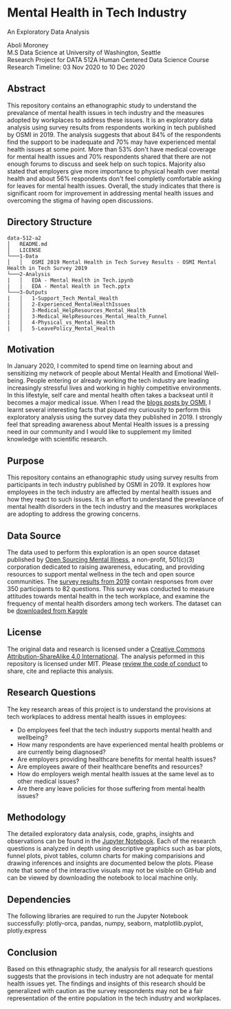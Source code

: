 # Mental Health in Tech Industry
An Exploratory Data Analysis

Aboli Moroney <br>
M.S Data Science at University of Washington, Seattle <br>
Research Project for DATA 512A Human Centered Data Science Course <br>
Research Timeline: 03 Nov 2020 to 10 Dec 2020 <br>

## Abstract
This repository contains an ethanographic study to understand the prevalance of mental health issues in tech industry and the measures adopted by workplaces to address these issues. It is an exploratory data analysis using survey results from respondents working in tech published by OSMI in 2019. The analysis suggests that about 84% of the respondents find the support to be inadequate and 70% may have experienced mental health issues at some point. More than 53% don't have medical coverage for mental health issues and 70% respondents shared that there are not enough forums to discuss and seek help on such topics. Majority also stated that employers give more importance to physical health over mental health and about 56% respondents don't feel completly comfortable asking for leaves for mental health issues. Overall, the study indicates that there is significant room for improvement in addressing mental health issues and overcoming the stigma of having open discussions.

## Directory Structure
```
data-512-a2
│   README.md 
│   LICENSE 
└───1-Data
│   │   OSMI 2019 Mental Health in Tech Survey Results - OSMI Mental Health in Tech Survey 2019
└───2-Analysis
|   │   EDA - Mental Health in Tech.ipynb
|   |   EDA - Mental Health in Tech.pptx
└───3-Outputs
|   │   1-Support_Tech_Mental_Health
|   │   2-Experienced_MentalHealthIssues
|   │   3-Medical_HelpResources_Mental_Health
|   │   3-Medical_HelpResources_Mental_Health_Funnel
|   │   4-Physical_vs_Mental_Health
|   │   5-LeavePolicy_Mental_Health

```
## Motivation

In January 2020, I commited to spend time on learning about and sensitizing my network of people about Mental Health and Emotional Well-being. People entering or already working the tech industry are leading increasingly stressful lives and working in highly competitive environments. In this lifestyle, self care and mental health often takes a backseat until it becomes a major medical issue. When I read the [blogs posts by OSMI](https://osmihelp.org/about/blog), I learnt several interesting facts that piqued my curiousity to perform this exploratory analysis using the survey data they published in 2019. I strongly feel that spreading awareness about Mental Health issues is a pressing need in our community and I would like to supplement my limited knowledge with scientific research.

## Purpose
This repository contains an ethanographic study using survey results from participants in tech industry published by OSMI in 2019. It explores how employees in the tech industry are affected by mental health issues and how they react to such issues. It is an effort to understand the prevelance of mental health disorders in the tech industry and the measures workplaces are adopting to address the growing concerns. 

## Data Source
The data used to perform this exploration is an open source dataset published by [Open Sourcing Mental Illness](https://osmihelp.org/about/about-osmi), a non-profit, 501(c)(3) corporation dedicated to raising awareness, educating, and providing resources to support mental wellness in the tech and open source communities. The [survey results from 2019](https://osmihelp.org/research) contain responses from over 350 participants to 82 questions. This survey was conducted to measure attitudes towards mental health in the tech workplace, and examine the frequency of mental health disorders among tech workers. The dataset can be [downloaded from Kaggle](https://www.kaggle.com/osmihelp/osmi-mental-health-in-tech-survey-2019)

## License
The original data and research is licensed under a [Creative Commons Attribution-ShareAlike 4.0 International](https://creativecommons.org/licenses/by-sa/4.0/).
The analysis peformed in this repository is licensed under MIT. Please [review the code of conduct](https://github.com/abolim/data-512-final/blob/master/LICENSE) to share, cite and repliacte this analysis.

## Research Questions
The key research areas of this project is to understand the provisions at tech workplaces to address mental health issues in employees:
  - Do employees feel that the tech industry supports mental health and wellbeing?
  - How many respondents are have experienced mental health problems or are currently being diagnosed?
  - Are employers providing healthcare benefits for mental health issues? 
  - Are employees aware of their healthcare benefits and resources?
  - How do employers weigh mental health issues at the same level as to other medical issues?
  - Are there any leave policies for those suffering from mental health issues?

## Methodology
The detailed exploratory data analysis, code, graphs, insights and observations can be found in the [Jupyter Notebook](https://github.com/abolim/data-512-final/blob/master/2-Analysis/EDA%20-%20Mental%20Health%20in%20Tech.ipynb). Each of the research questions is analyzed in depth using descriptive graphics such as bar plots, funnel plots, pivot tables, column charts for making comparisions and drawing inferences and insights are documented below the plots. Please note that some of the interactive visuals may not be visible on GitHub and can be viewed by downloading the notebook to local machine only.

## Dependencies
The following libraries are required to run the Jupyter Notebook successfully:
  plotly-orca, pandas, numpy, seaborn, matplotlib.pyplot, plotly.express

## Conclusion
Based on this ethnagraphic study, the analysis for all research questions suggests that the provisions in tech industry are not adequate for mental health issues yet. The findings and insights of this research should be generalized with caution as the survey respondents may not be a fair representation of the entire population in the tech industry and workplaces.
